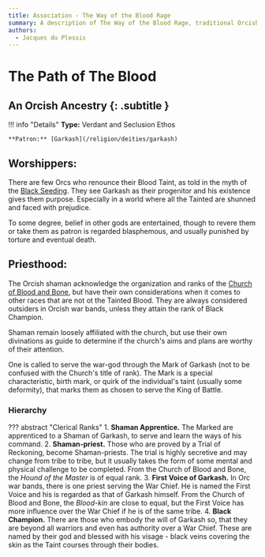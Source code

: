 ```yaml
---
title: Association - The Way of the Blood Rage
summary: A description of The Way of the Blood Rage, traditional Orcish Ancestral beliefs.
authors:
  - Jacques du Plessis
---
```


# The Path of The Blood
## An Orcish Ancestry {: .subtitle }

!!! info "Details"
    **Type:** Verdant and Seclusion Ethos

    **Patron:** [Garkash](/religion/deities/garkash)

## Worshippers:
There are few Orcs who renounce their Blood Taint, as told in the myth of the [Black Seeding](/history/myths/black_seeding). They see Garkash as their progenitor and his existence gives them purpose. Especially in a world where all the Tainted are shunned and faced with prejudice.

To some degree, belief in other gods are entertained, though to revere them or take them as patron is regarded blasphemous, and usually punished by torture and eventual death.

## Priesthood:
The Orcish shaman acknowledge the organization and ranks of the [Church of Blood and Bone](/religion/organizations/church_of_blood_and_bone), but have their own considerations when it comes to other races that are not ot the Tainted Blood. They are always considered outsiders in Orcish war bands, unless they attain the rank of Black Champion. 

Shaman remain loosely affiliated with the church, but use their own divinations as guide to determine if the church's aims and plans are worthy of their attention.

One is called to serve the war-god through the Mark of Garkash (not to be confused with the Church's title of rank). The Mark is a special characteristic, birth mark, or quirk of the individual's taint (usually some deformity), that marks them as chosen to serve the King of Battle.

### Hierarchy

??? abstract "Clerical Ranks"
    1. **Shaman Apprentice.** The Marked are apprenticed to a Shaman of Garkash, to serve and learn the ways of his command.
    2. **Shaman-priest.** Those who are proved by a Trial of Reckoning, become Shaman-priests. The trial is highly secretive and may change from tribe to tribe, but it usually takes the form of some mental and physical challenge to be completed. From the Church of Blood and Bone, the _Hound of the Master_ is of equal rank.
    3. **First Voice of Garkash.** In Orc war bands, there is one priest serving the War Chief. He is named the First Voice and his is regarded as that of Garkash himself. From the Church of Blood and Bone, the _Blood-kin_ are close to equal, but the First Voice has more influence over the War Chief if he is of the same tribe.
    4. **Black Champion.** There are those who embody the will of Garkash so, that they are beyond all warriors and even has authority over a War Chief. These are named by their god and blessed with his visage - black veins covering the skin as the Taint courses through their bodies.